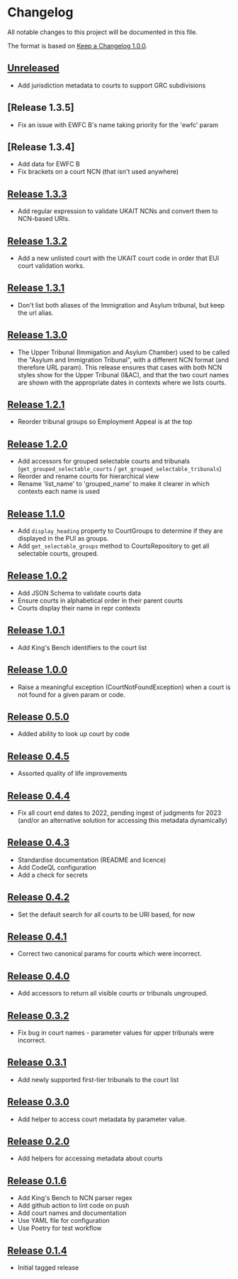 # Changelog

All notable changes to this project will be documented in this file.

The format is based on [Keep a Changelog 1.0.0].

## [Unreleased]

- Add jurisdiction metadata to courts to support GRC subdivisions

## [Release 1.3.5]

- Fix an issue with EWFC B's name taking priority for the 'ewfc' param

## [Release 1.3.4]

- Add data for EWFC B
- Fix brackets on a court NCN (that isn't used anywhere)

## [Release 1.3.3]

- Add regular expression to validate UKAIT NCNs and convert them to NCN-based URIs.

## [Release 1.3.2]

- Add a new unlisted court with the UKAIT court code in order that EUI court validation works.

## [Release 1.3.1]

- Don't list both aliases of the Immigration and Asylum tribunal, but keep the url alias.

## [Release 1.3.0]

- The Upper Tribunal (Immigation and Asylum Chamber) used to be called the "Asylum and Immigration Tribunal", with a different NCN format (and therefore URL param). This release ensures that cases with both NCN styles show for the Upper Tribunal (I&AC), and that the two court names are shown with the appropriate dates in contexts where we lists courts.

## [Release 1.2.1]

- Reorder tribunal groups so Employment Appeal is at the top

## [Release 1.2.0]

- Add accessors for grouped selectable courts and tribunals (`get_grouped_selectable_courts` / `get_grouped_selectable_tribunals`)
- Reorder and rename courts for hierarchical view
- Rename 'list_name' to 'grouped_name' to make it clearer in which contexts each name is used

## [Release 1.1.0]

- Add `display_heading` property to CourtGroups to determine if they are displayed in the PUI as groups.
- Add `get_selectable_groups` method to CourtsRepository to get all selectable courts, grouped.

## [Release 1.0.2]

- Add JSON Schema to validate courts data
- Ensure courts in alphabetical order in their parent courts
- Courts display their name in repr contexts

## [Release 1.0.1]

- Add King's Bench identifiers to the court list

## [Release 1.0.0]

- Raise a meaningful exception (CourtNotFoundException) when a court is not
  found for a given param or code.

## [Release 0.5.0]

- Added ability to look up court by code

## [Release 0.4.5]

- Assorted quality of life improvements

## [Release 0.4.4]

- Fix all court end dates to 2022, pending ingest of judgments for 2023
  (and/or an alternative solution for accessing this metadata dynamically)

## [Release 0.4.3]

- Standardise documentation (README and licence)
- Add CodeQL configuration
- Add a check for secrets

## [Release 0.4.2]

- Set the default search for all courts to be URI based, for now

## [Release 0.4.1]

- Correct two canonical params for courts which were incorrect.

## [Release 0.4.0]

- Add accessors to return all visible courts or tribunals ungrouped.

## [Release 0.3.2]

- Fix bug in court names - parameter values for upper tribunals were incorrect.

## [Release 0.3.1]

- Add newly supported first-tier tribunals to the court list

## [Release 0.3.0]

- Add helper to access court metadata by parameter value.

## [Release 0.2.0]

- Add helpers for accessing metadata about courts

## [Release 0.1.6]

- Add King's Bench to NCN parser regex
- Add github action to lint code on push
- Add court names and documentation
- Use YAML file for configuration
- Use Poetry for test workflow

## [Release 0.1.4]

- Initial tagged release

[unreleased]: https://github.com/nationalarchives/ds-caselaw-utils/compare/v1.3.3...HEAD
[release 1.3.3]: https://github.com/nationalarchives/ds-caselaw-utils/compare/v1.3.2...v1.3.3
[release 1.3.2]: https://github.com/nationalarchives/ds-caselaw-utils/compare/v1.3.1...v1.3.2
[release 1.3.1]: https://github.com/nationalarchives/ds-caselaw-utils/compare/v1.3.0...v1.3.1
[release 1.3.0]: https://github.com/nationalarchives/ds-caselaw-utils/compare/v1.2.1...v1.3.0
[release 1.2.1]: https://github.com/nationalarchives/ds-caselaw-utils/compare/v1.2.0...v1.2.1
[release 1.2.0]: https://github.com/nationalarchives/ds-caselaw-utils/compare/v1.1.0...v1.2.0
[release 1.1.0]: https://github.com/nationalarchives/ds-caselaw-utils/compare/v1.0.2...v1.1.0
[release 1.0.2]: https://github.com/nationalarchives/ds-caselaw-utils/compare/v1.0.1...v1.0.2
[release 1.0.1]: https://github.com/nationalarchives/ds-caselaw-utils/compare/v1.0.0...v1.0.1
[release 1.0.0]: https://github.com/nationalarchives/ds-caselaw-utils/compare/v0.5.0...v1.0.0
[release 0.5.0]: https://github.com/nationalarchives/ds-caselaw-utils/compare/v0.5.0...v1.0.0
[release 0.5.0]: https://github.com/nationalarchives/ds-caselaw-utils/compare/v0.4.5...v0.5.0
[release 0.4.5]: https://github.com/nationalarchives/ds-caselaw-utils/compare/v0.4.4...v0.4.5
[release 0.4.4]: https://github.com/nationalarchives/ds-caselaw-utils/compare/v0.4.3...v0.4.4
[release 0.4.3]: https://github.com/nationalarchives/ds-caselaw-utils/compare/v0.4.2...v0.4.3
[release 0.4.2]: https://github.com/nationalarchives/ds-caselaw-utils/compare/v0.4.1...v0.4.2
[release 0.4.1]: https://github.com/nationalarchives/ds-caselaw-utils/compare/v0.4.0...v0.4.1
[release 0.4.0]: https://github.com/nationalarchives/ds-caselaw-utils/compare/v0.3.2...v0.4.0
[release 0.3.2]: https://github.com/nationalarchives/ds-caselaw-utils/compare/v0.3.1...v0.3.2
[release 0.3.1]: https://github.com/nationalarchives/ds-caselaw-utils/compare/v0.3.0...v0.3.1
[release 0.3.0]: https://github.com/nationalarchives/ds-caselaw-utils/compare/v0.2.0...v0.3.0
[release 0.2.0]: https://github.com/nationalarchives/ds-caselaw-utils/compare/v0.1.6...v0.2.0
[release 0.1.6]: https://github.com/nationalarchives/ds-caselaw-utils/compare/v0.1.4...v0.1.6
[release 0.1.4]: https://github.com/nationalarchives/ds-caselaw-utils/releases/tag/v0.1.4
[keep a changelog 1.0.0]: https://keepachangelog.com/en/1.0.0/

